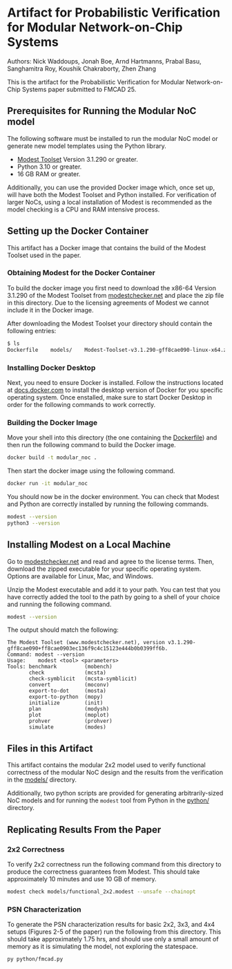 # Artifact for Probabilistic Verification for Modular Network-on-Chip Systems

Authors: Nick Waddoups, Jonah Boe, Arnd Hartmanns, Prabal Basu, Sanghamitra Roy, Koushik Chakraborty,
Zhen Zhang

This is the artifact for the Probabilistic Verification for Modular Network-on-Chip Systems
paper submitted to FMCAD 25.

## Prerequisites for Running the Modular NoC model

The following software must be installed to run the modular NoC model or generate new model
templates using the Python library.

- [Modest Toolset](https://www.modestchecker.net/) Version 3.1.290 or greater.
- Python 3.10 or greater.
- 16 GB RAM or greater.

Additionally, you can use the provided Docker image which, once set up, will have both the
Modest Toolset and Python installed. For verification of larger NoCs, using a local
installation of Modest is recommended as the model checking is a CPU and RAM intensive
process.

## Setting up the Docker Container

This artifact has a Docker image that contains the build of the Modest Toolset used in the
paper.

### Obtaining Modest for the Docker Container

To build the docker image you first need to download the x86-64 Version 3.1.290 of the Modest
Toolset from [modestchecker.net](https://www.modestchecker.net/Downloads/) and place the zip
file in this directory. Due to the licensing agreements of Modest we cannot include it in the
Docker image.

After downloading the Modest Toolset your directory should contain the following entries:

```sh
$ ls
Dockerfile    models/    Modest-Toolset-v3.1.290-gff8cae090-linux-x64.zip    python/    README.md
```

### Installing Docker Desktop

Next, you need to ensure Docker is installed. Follow the instructions located at
[docs.docker.com](https://docs.docker.com/desktop/) to install the desktop version of
Docker for you specific operating system. Once enstalled, make sure to start Docker
Desktop in order for the following commands to work correctly.

### Building the Docker Image

Move your shell into this directory (the one containing the [Dockerfile](Dockerfile)) and then
run the following command to build the Docker image.

```sh
docker build -t modular_noc .
```

Then start the docker image using the following command.

```sh
docker run -it modular_noc
```

You should now be in the docker environment. You can check that Modest and Python are correctly
installed by running the following commands.

```sh
modest --version 
python3 --version
```

## Installing Modest on a Local Machine

Go to [modestchecker.net](https://www.modestchecker.net/Downloads/) and read and
agree to the license terms. Then, download the zipped executable for your specific
operating system. Options are available for Linux, Mac, and Windows.

Unzip the Modest executable and add it to your path. You can test that you have
correctly added the tool to the path by going to a shell of your choice and
running the following command.

```sh
modest --version
```

The output should match the following:

```text
The Modest Toolset (www.modestchecker.net), version v3.1.290-gff8cae090+ff8cae0903ec136f9c4c15123e444b0b0399ff6b.
Command: modest --version
Usage:    modest <tool> <parameters>
Tools: benchmark         (mobench)
       check             (mcsta)
       check-symblicit   (mcsta-symblicit)
       convert           (moconv)
       export-to-dot     (mosta)
       export-to-python  (mopy)
       initialize        (init)
       plan              (modysh)
       plot              (moplot)
       prohver           (prohver)
       simulate          (modes)
```

## Files in this Artifact

This artifact contains the modular 2x2 model used to verify functional correctness of the
modular NoC design and the results from the verification in the [models/](./models/)
directory.

Additionally, two python scripts are provided for generating arbitrarily-sized NoC models
and for running the `modest` tool from Python in the [python/](./python/) directory.

## Replicating Results From the Paper

### 2x2 Correctness

To verify 2x2 correctness run the following command from this directory to produce the
correctness guarantees from Modest. This should take approximately 10 minutes and use
10 GB of memory.

```sh
modest check models/functional_2x2.modest --unsafe --chainopt
```

### PSN Characterization

To generate the PSN characterization results for basic 2x2, 3x3, and 4x4 setups (Figures 2-5
of the paper) run the following from this directory. This should take approximately 1.75 hrs,
and should use only a small amount of memory as it is simulating the model, not exploring the
statespace.

```sh
py python/fmcad.py
```
